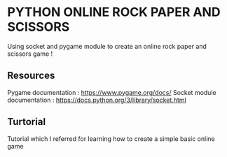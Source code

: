 # PYTHON ONLINE ROCK PAPER AND SCISSORS

Using socket and pygame module to create an online rock paper and scissors game !

## Resources
Pygame documentation :   https://www.pygame.org/docs/
Socket module documentation :   https://docs.python.org/3/library/socket.html

## Turtorial 
Tutorial which I referred for learning how to create a simple basic online game
